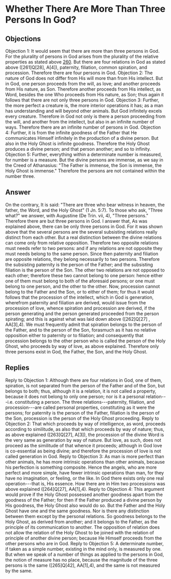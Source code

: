 # Whether There Are More Than Three Persons In God?
## Objections
Objection 1: It would seem that there are more than three persons in God. For the plurality of persons in God arises from the plurality of the relative properties as stated above [260](A[1]). But there are four relations in God as stated above ([261]Q[28], A[4]), paternity, filiation, common spiration, and procession. Therefore there are four persons in God.
Objection 2: The nature of God does not differ from His will more than from His intellect. But in God, one person proceeds from the will, as love; and another proceeds from His nature, as Son. Therefore another proceeds from His intellect, as Word, besides the one Who proceeds from His nature, as Son; thus again it follows that there are not only three persons in God.
Objection 3: Further, the more perfect a creature is, the more interior operations it has; as a man has understanding and will beyond other animals. But God infinitely excels every creature. Therefore in God not only is there a person proceeding from the will, and another from the intellect, but also in an infinite number of ways. Therefore there are an infinite number of persons in God.
Objection 4: Further, it is from the infinite goodness of the Father that He communicates Himself infinitely in the production of a divine person. But also in the Holy Ghost is infinite goodness. Therefore the Holy Ghost produces a divine person; and that person another; and so to infinity.
Objection 5: Further, everything within a determinate number is measured, for number is a measure. But the divine persons are immense, as we say in the Creed of Athanasius: "The Father is immense, the Son is immense, the Holy Ghost is immense." Therefore the persons are not contained within the number three.
## Answer
On the contrary, It is said: "There are three who bear witness in heaven, the father, the Word, and the Holy Ghost" (1 Jn. 5:7). To those who ask, "Three what?" we answer, with Augustine (De Trin. vii, 4), "Three persons." Therefore there are but three persons in God.
I answer that, As was explained above, there can be only three persons in God. For it was shown above that the several persons are the several subsisting relations really distinct from each other. But a real distinction between the divine relations can come only from relative opposition. Therefore two opposite relations must needs refer to two persons: and if any relations are not opposite they must needs belong to the same person. Since then paternity and filiation are opposite relations, they belong necessarily to two persons. Therefore the subsisting paternity is the person of the Father; and the subsisting filiation is the person of the Son. The other two relations are not opposed to each other; therefore these two cannot belong to one person: hence either one of them must belong to both of the aforesaid persons; or one must belong to one person, and the other to the other. Now, procession cannot belong to the Father and the Son, or to either of them; for thus it would follows that the procession of the intellect, which in God is generation, wherefrom paternity and filiation are derived, would issue from the procession of love, whence spiration and procession are derived, if the person generating and the person generated proceeded from the person spirating; and this is against what was laid down above ([262]Q[27] , AA[3],4). We must frequently admit that spiration belongs to the person of the Father, and to the person of the Son, forasmuch as it has no relative opposition either to paternity or to filiation; and consequently that procession belongs to the other person who is called the person of the Holy Ghost, who proceeds by way of love, as above explained. Therefore only three persons exist in God, the Father, the Son, and the Holy Ghost.
## Replies
Reply to Objection 1: Although there are four relations in God, one of them, spiration, is not separated from the person of the Father and of the Son, but belongs to both; thus, although it is a relation, it is not called a property, because it does not belong to only one person; nor is it a personal relation---i.e. constituting a person. The three relations---paternity, filiation, and procession---are called personal properties, constituting as it were the persons; for paternity is the person of the Father, filiation is the person of the Son, procession is the person of the Holy Ghost proceeding.
Reply to Objection 2: That which proceeds by way of intelligence, as word, proceeds according to similitude, as also that which proceeds by way of nature; thus, as above explained ([263]Q[27], A[3]), the procession of the divine Word is the very same as generation by way of nature. But love, as such, does not proceed as the similitude of that whence it proceeds; although in God love is co-essential as being divine; and therefore the procession of love is not called generation in God.
Reply to Objection 3: As man is more perfect than other animals, he has more intrinsic operations than other animals, because his perfection is something composite. Hence the angels, who are more perfect and more simple, have fewer intrinsic operations than man, for they have no imagination, or feeling, or the like. In God there exists only one real operation---that is, His essence. How there are in Him two processions was above explained ([264]Q[27], AA[1],4).
Reply to Objection 4: This argument would prove if the Holy Ghost possessed another goodness apart from the goodness of the Father; for then if the Father produced a divine person by His goodness, the Holy Ghost also would do so. But the Father and the Holy Ghost have one and the same goodness. Nor is there any distinction between them except by the personal relations. So goodness belongs to the Holy Ghost, as derived from another; and it belongs to the Father, as the principle of its communication to another. The opposition of relation does not allow the relation of the Holy Ghost to be joined with the relation of principle of another divine person; because He Himself proceeds from the other persons who are in God.
Reply to Objection 5: A determinate number, if taken as a simple number, existing in the mind only, is measured by one. But when we speak of a number of things as applied to the persons in God, the notion of measure has no place, because the magnitude of the three persons is the same ([265]Q[42], AA[1],4), and the same is not measured by the same.